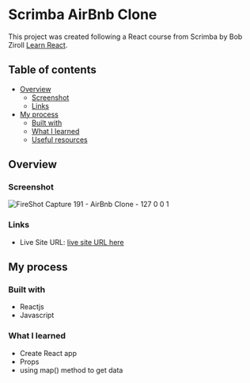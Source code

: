 # Scrimba AirBnb Clone

This project was created following a React course from Scrimba by Bob Ziroll [Learn React](https://scrimba.com/learn/learnreact).

## Table of contents

- [Overview](#overview)
  - [Screenshot](#screenshot)
  - [Links](#links)
- [My process](#my-process)
  - [Built with](#built-with)
  - [What I learned](#what-i-learned)
  - [Useful resources](#useful-resources)

## Overview

### Screenshot

![FireShot Capture 191 - AirBnb Clone - 127 0 0 1](https://user-images.githubusercontent.com/106422023/234209777-ad73acbd-cfa0-4115-99e6-8b908788f2a0.png)

### Links

- Live Site URL: [live site URL here](https://mellow-puppy-f015f1.netlify.app/)

## My process

### Built with

- Reactjs
- Javascript

### What I learned

- Create React app
- Props
- using map() method to get data
